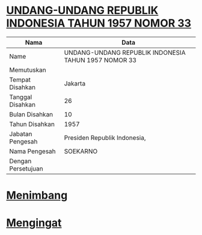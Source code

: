 # [UNDANG-UNDANG REPUBLIK INDONESIA TAHUN 1957 NOMOR 33](http://example.org/legal/document/uu/1957/33)

| Nama | Data |
| ------ | ----- |
|Name|UNDANG-UNDANG REPUBLIK INDONESIA TAHUN 1957 NOMOR 33|
|Memutuskan||
|Tempat Disahkan|Jakarta|
|Tanggal Disahkan|26|
|Bulan Disahkan|10|
|Tahun Disahkan|1957|
|Jabatan Pengesah|Presiden Republik Indonesia,|
|Nama Pengesah|SOEKARNO|
|Dengan Persetujuan||
# [Menimbang](http://example.org/legal/document/uu/1957/33/menimbang)

# [Mengingat](http://example.org/legal/document/uu/1957/33/mengingat)
